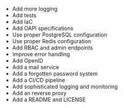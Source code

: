 * Add more logging
* Add tests
* Add IaC
* Add OAPI specifications
* Use proper PostgreSQL configuration
* Use proper Redis configuration
* Add RBAC and admin endpoints
* Improve error handling
* Add OpenID
* Add a mail service
* Add a forgotten password system
* Add a CI/CD pipeline
* Add sophisticated logging and monitoring
* Add an reverse proxy
* Add a README and LICENSE